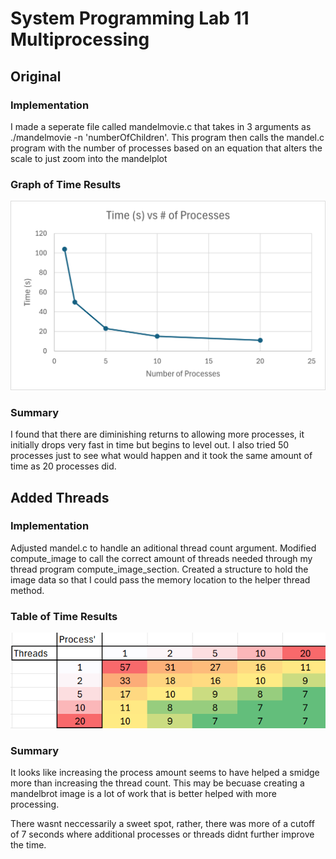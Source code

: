 # System Programming Lab 11 Multiprocessing

## Original

### Implementation 
I made a seperate file called mandelmovie.c that takes in 3 arguments as
./mandelmovie -n 'numberOfChildren'. This program then calls the mandel.c
program with the number of processes based on an equation that alters the 
scale to just zoom into the mandelplot

### Graph of Time Results
![Picture1](./Picture1.png)

### Summary
I found that there are diminishing returns to allowing more processes, 
it initially drops very fast in time but begins to level out. I also 
tried 50 processes just to see what would happen and it took the same amount
of time as 20 processes did.


## Added Threads

### Implementation
Adjusted mandel.c to handle an aditional thread count argument. Modified 
compute_image to call the correct amount of threads needed through my thread 
program compute_image_section. Created a structure to hold the image data 
so that I could pass the memory location to the helper thread method.

### Table of Time Results
![Table](./Table.png)

### Summary
It looks like increasing the process amount seems to have helped a smidge more 
than increasing the thread count. This may be becuase creating a mandelbrot 
image is a lot of work that is better helped with more processing.

There wasnt neccessarily a sweet spot, rather, there was more of a cutoff of 7
seconds where additional processes or threads didnt further improve the time.
